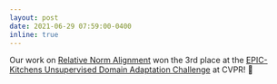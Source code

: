 ```yaml
---
layout: post
date: 2021-06-29 07:59:00-0400
inline: true
---
```


Our work on [Relative Norm Alignment](https://arxiv.org/abs/2107.00337) won the 3rd place at the [EPIC-Kitchens Unsupervised Domain Adaptation Challenge](https://epic-workshop.org/EPIC_CVPR21/submission) at CVPR! 🥉
